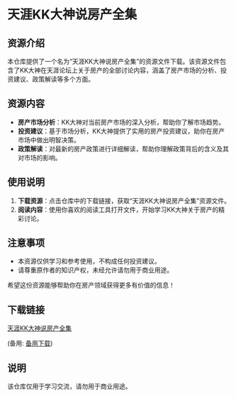# 天涯KK大神说房产全集

## 资源介绍

本仓库提供了一个名为“天涯KK大神说房产全集”的资源文件下载。该资源文件包含了KK大神在天涯论坛上关于房产的全部讨论内容，涵盖了房产市场的分析、投资建议、政策解读等多个方面。

## 资源内容

- **房产市场分析**：KK大神对当前房产市场的深入分析，帮助你了解市场趋势。
- **投资建议**：基于市场分析，KK大神提供了实用的房产投资建议，助你在房产市场中做出明智决策。
- **政策解读**：对最新的房产政策进行详细解读，帮助你理解政策背后的含义及其对市场的影响。

## 使用说明

1. **下载资源**：点击仓库中的下载链接，获取“天涯KK大神说房产全集”资源文件。
2. **阅读内容**：使用你喜欢的阅读工具打开文件，开始学习KK大神关于房产的精彩讨论。

## 注意事项

- 本资源仅供学习和参考使用，不构成任何投资建议。
- 请尊重原作者的知识产权，未经允许请勿用于商业用途。

希望这份资源能够帮助你在房产领域获得更多有价值的信息！

## 下载链接
[天涯KK大神说房产全集](https://pan.quark.cn/s/20fca2b2aeca) 

(备用: [备用下载](https://pan.baidu.com/s/1k0-8mT9oYqlGheg1dW06OA?pwd=1234))

## 说明

该仓库仅用于学习交流，请勿用于商业用途。
